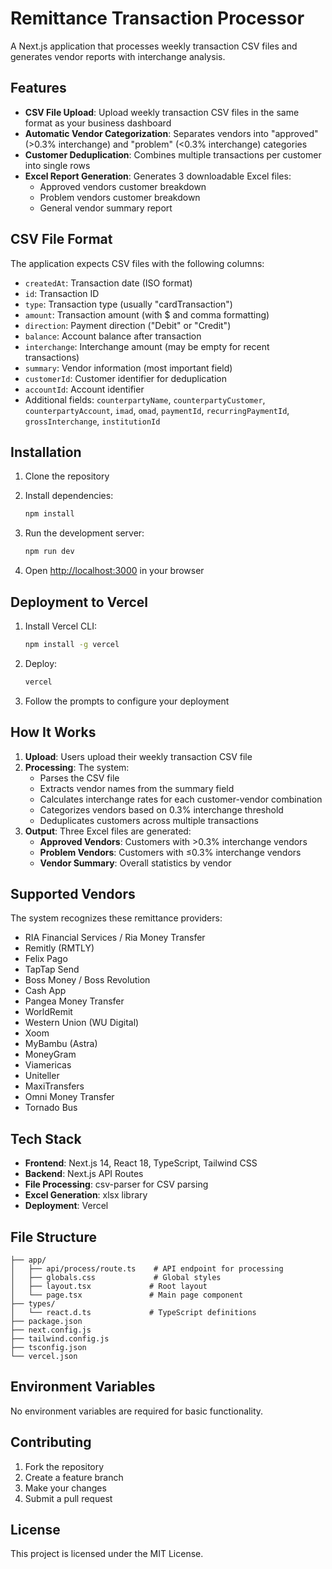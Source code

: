 # Remittance Transaction Processor

A Next.js application that processes weekly transaction CSV files and generates vendor reports with interchange analysis.

## Features

- **CSV File Upload**: Upload weekly transaction CSV files in the same format as your business dashboard
- **Automatic Vendor Categorization**: Separates vendors into "approved" (>0.3% interchange) and "problem" (<0.3% interchange) categories
- **Customer Deduplication**: Combines multiple transactions per customer into single rows
- **Excel Report Generation**: Generates 3 downloadable Excel files:
  - Approved vendors customer breakdown
  - Problem vendors customer breakdown  
  - General vendor summary report

## CSV File Format

The application expects CSV files with the following columns:
- `createdAt`: Transaction date (ISO format)
- `id`: Transaction ID
- `type`: Transaction type (usually "cardTransaction")
- `amount`: Transaction amount (with $ and comma formatting)
- `direction`: Payment direction ("Debit" or "Credit")
- `balance`: Account balance after transaction
- `interchange`: Interchange amount (may be empty for recent transactions)
- `summary`: Vendor information (most important field)
- `customerId`: Customer identifier for deduplication
- `accountId`: Account identifier
- Additional fields: `counterpartyName`, `counterpartyCustomer`, `counterpartyAccount`, `imad`, `omad`, `paymentId`, `recurringPaymentId`, `grossInterchange`, `institutionId`

## Installation

1. Clone the repository
2. Install dependencies:
   ```bash
   npm install
   ```

3. Run the development server:
   ```bash
   npm run dev
   ```

4. Open [http://localhost:3000](http://localhost:3000) in your browser

## Deployment to Vercel

1. Install Vercel CLI:
   ```bash
   npm install -g vercel
   ```

2. Deploy:
   ```bash
   vercel
   ```

3. Follow the prompts to configure your deployment

## How It Works

1. **Upload**: Users upload their weekly transaction CSV file
2. **Processing**: The system:
   - Parses the CSV file
   - Extracts vendor names from the summary field
   - Calculates interchange rates for each customer-vendor combination
   - Categorizes vendors based on 0.3% interchange threshold
   - Deduplicates customers across multiple transactions
3. **Output**: Three Excel files are generated:
   - **Approved Vendors**: Customers with >0.3% interchange vendors
   - **Problem Vendors**: Customers with ≤0.3% interchange vendors
   - **Vendor Summary**: Overall statistics by vendor

## Supported Vendors

The system recognizes these remittance providers:
- RIA Financial Services / Ria Money Transfer
- Remitly (RMTLY)
- Felix Pago
- TapTap Send
- Boss Money / Boss Revolution
- Cash App
- Pangea Money Transfer
- WorldRemit
- Western Union (WU Digital)
- Xoom
- MyBambu (Astra)
- MoneyGram
- Viamericas
- Uniteller
- MaxiTransfers
- Omni Money Transfer
- Tornado Bus

## Tech Stack

- **Frontend**: Next.js 14, React 18, TypeScript, Tailwind CSS
- **Backend**: Next.js API Routes
- **File Processing**: csv-parser for CSV parsing
- **Excel Generation**: xlsx library
- **Deployment**: Vercel

## File Structure

```
├── app/
│   ├── api/process/route.ts    # API endpoint for processing
│   ├── globals.css             # Global styles
│   ├── layout.tsx             # Root layout
│   └── page.tsx               # Main page component
├── types/
│   └── react.d.ts             # TypeScript definitions
├── package.json
├── next.config.js
├── tailwind.config.js
├── tsconfig.json
└── vercel.json
```

## Environment Variables

No environment variables are required for basic functionality.

## Contributing

1. Fork the repository
2. Create a feature branch
3. Make your changes
4. Submit a pull request

## License

This project is licensed under the MIT License. 